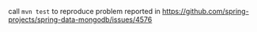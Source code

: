 call `mvn test` to reproduce problem reported in https://github.com/spring-projects/spring-data-mongodb/issues/4576